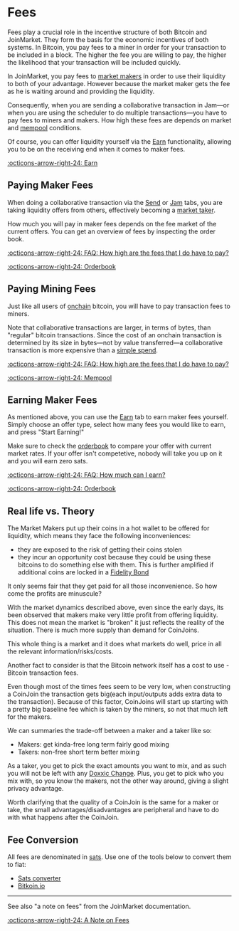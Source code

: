 # Fees

Fees play a crucial role in the incentive structure of both Bitcoin and
JoinMarket. They form the basis for the economic incentives of both systems. In
Bitcoin, you pay fees to a miner in order for your transaction to be included in
a block. The higher the fee you are willing to pay, the higher the likelihood
that your transaction will be included quickly.

In JoinMarket, you pay fees to [market makers][maker] in order to use their
liquidity to both of your advantage. However because the market maker gets the fee as he is waiting around and providing the liquidity.

Consequently, when you are sending a collaborative transaction in Jam—or when you are using the scheduler to do multiple transactions—you have to pay fees to miners and makers. How high these fees are depends on market and [mempool][mempool] conditions.

Of course, you can offer liquidity yourself via the [Earn][earn] functionality, allowing you to be on the receiving end when it comes to maker fees.

[:octicons-arrow-right-24: Earn][earn]

[maker]: /glossary/#maker
[mempool]: /glossary/#mempool
[earn]: /interface/03-earn

## Paying Maker Fees

When doing a collaborative transaction via the [Send][send] or [Jam][sweep] tabs,
you are taking liquidity offers from others, effectively becoming a [market
taker][taker].

How much you will pay in maker fees depends on the fee market of the current offers. You can get an overview of fees by inspecting the order book.

[:octicons-arrow-right-24: FAQ: How high are the fees that I do have to pay?][faq-fees]

[:octicons-arrow-right-24: Orderbook][orderbook]

[orderbook]: /market/orderbook

[sweep]: /interface/04-sweep
[send]: /interface/02-send
[taker]: /glossary/#taker

## Paying Mining Fees

Just like all users of [onchain][onchain] bitcoin, you will have to pay
transaction fees to miners.

[onchain]: /glossary/#onchain

Note that collaborative transactions are larger, in terms of bytes, than
"regular" bitcoin transactions. Since the cost of an onchain transaction is
determined by its size in bytes—not by value transferred—a collaborative
transaction is more expensive than a [simple spend][ss].


[:octicons-arrow-right-24: FAQ: How high are the fees that I do have to pay?][faq-fees]

[:octicons-arrow-right-24: Mempool][mempool]

[mempool]: /market/mempool
[ss]: /privacy/01-fundamentals/#bitcoin-transaction-types
[faq-fees]: /FAQ/#how-high-are-the-fees-that-i-do-have-to-pay

## Earning Maker Fees

As mentioned above, you can use the [Earn][earn] tab to earn maker fees
yourself. Simply choose an offer type, select how many fees you would like to earn, and press "Start Earning!"

Make sure to check the [orderbook][orderbook] to compare your offer with current
market rates. If your offer isn't competetive, nobody will take you up on it and
you will earn zero sats.

[orderbook]: orderbook.md

[:octicons-arrow-right-24: FAQ: How much can I earn?][faq-earn]

[:octicons-arrow-right-24: Orderbook][orderbook]

[faq-earn]: /FAQ/#how-much-can-i-earn

## Real life vs. Theory

The Market Makers put up their coins in a hot wallet to be offered for liquidity, which means they face the following inconveniences:
- they are exposed to the risk of getting their coins stolen
- they incur an opportunity cost because they could be using these bitcoins to do something else with them. This is further amplified if additional coins are locked in a [Fidelity Bond][Fidelity Bond]

It only seems fair that they get paid for all those inconvenience.
So how come the profits are minuscule?

With the market dynamics described above,  even since the early days, its been observed that makers make very little profit from offering liquidity.
This does not mean the market is "broken" it just reflects the reality of the situation.
There is much more supply than demand for CoinJoins.

This whole thing is a market and it does what markets do well, price in all the relevant information/risks/costs.

Another fact to consider is that the Bitcoin network itself has a cost to use - Bitcoin transaction fees.

Even though most of the times fees seem to be very low, when constructing a CoinJoin the transaction gets big(each input/outputs adds extra data to the transaction).
Because of this factor, CoinJoins will start up starting with a pretty big baseline fee which is taken by the miners, so not that much left for the makers.

We can summaries the trade-off between a maker and a taker like so:
- Makers: get kinda-free long term fairly good mixing
- Takers: non-free short term better mixing

As a taker, you get to pick the exact amounts you want to mix, and as such you will not be left with any [Doxxic Change][Doxxic Change].
Plus, you get to pick who you mix with, so you know the makers, not the other way around, giving a slight privacy advantage.

Worth clarifying that the quality of a CoinJoin is the same for a maker or take, the small advantages/disadvantages are peripheral and have to do with what happens after the CoinJoin.

[Doxxic Change]: /glossary/#doxxic-change
[Fidelity Bond]: /glossary/#fidelity-bond

## Fee Conversion

All fees are denominated in [sats][sats]. Use one of the tools below to convert them to fiat:

- [Sats converter](https://bitcoiner.guide/convert/)
- [Bitkoin.io](https://bitkoin.io/)

[sats]: /glossary/#sats

---

See also "a note on fees" from the JoinMarket documentation.

[:octicons-arrow-right-24: A Note on Fees][fee-note]

[fee-note]: https://github.com/JoinMarket-Org/joinmarket-clientserver/blob/master/docs/tumblerguide.md#a-note-on-fees

